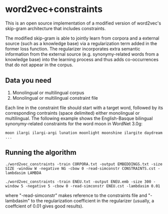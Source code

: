 word2vec+constraints
====================
This is an open source implementation of a modified version of word2vec's skip-gram architecture that includes constraints.

The modified skip-gram is able to jointly learn from corpora and a external source (such as a knowledge base) via a regularization term added in the former loss function. The regularizer incorporates extra semantic information from the external source (e.g. synonymy-related words from a knowledge base) into the learning process and thus adds co-occurrences that do not appear in the corpus.

Data you need
---------------

1. Monolingual or multilingual corpus
2. Monolingual or multilingual constraint file

Each line in the constraint file should start with a target word, followed by its corresponding contraints (space delimited) either monolingual or multilingual. The following example shows the English-Basque bilingual synonymy-related constraints for the word moon in WordNet 3.0g:
```
moon ilargi ilargi-argi lunation moonlight moonshine ilargite daydream ...
```

Running the algorithm
----------------------

```
./word2vec_constraints -train CORPORA.txt -output EMBEDDINGS.txt -size SIZE -window W -negative NG -cbow 0 -read-simconstr CONSTRAINTS.cst -lambdasim LAMBDA

./word2vec_constraints -train ENEU.txt -output ENEU.emb -size 300 -window 5 -negative 5 -cbow 0 -read-simconstr ENEU.cst -lambdasim 0.01
```
where "-read-simconstr" makes reference to the constraints file and "-lambdasim" to the regularization coefficient in the regularizer (usually, a coeffcient of 0.01 gives good results). 

